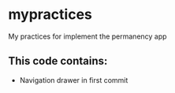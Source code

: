 # mypractices
My practices for implement the permanency app
## This code contains:
- Navigation drawer in first commit
